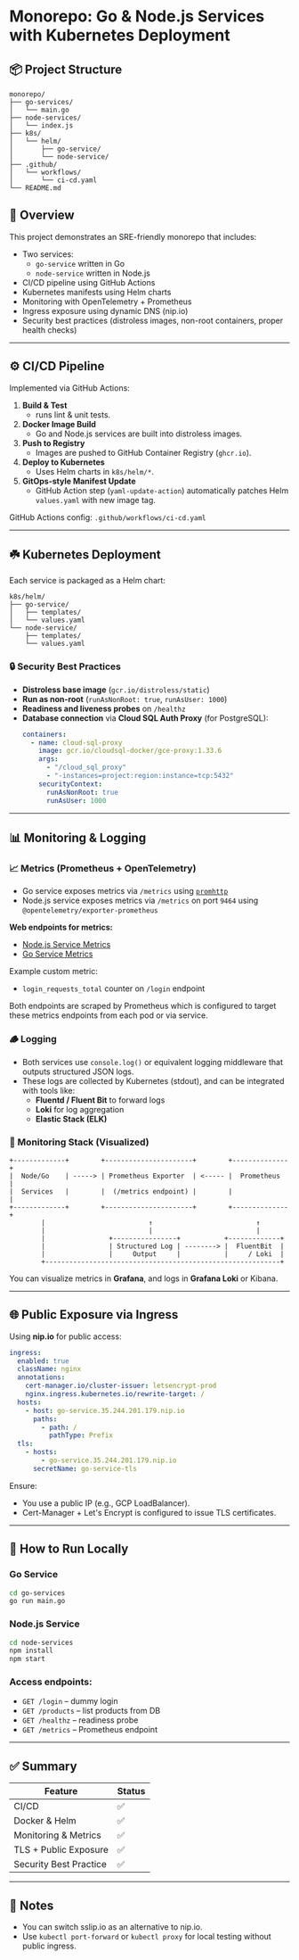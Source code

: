 # Monorepo: Go & Node.js Services with Kubernetes Deployment

## 📦 Project Structure

```
monorepo/
├── go-services/
│   └── main.go
├── node-services/
│   └── index.js
├── k8s/
│   └── helm/
│       ├── go-service/
│       └── node-service/
├── .github/
│   └── workflows/
│       └── ci-cd.yaml
└── README.md
```

## 🚀 Overview

This project demonstrates an SRE-friendly monorepo that includes:

- Two services:
  - `go-service` written in Go
  - `node-service` written in Node.js
- CI/CD pipeline using GitHub Actions
- Kubernetes manifests using Helm charts
- Monitoring with OpenTelemetry + Prometheus
- Ingress exposure using dynamic DNS (nip.io)
- Security best practices (distroless images, non-root containers, proper health checks)

---

## ⚙️ CI/CD Pipeline

Implemented via GitHub Actions:

1. **Build & Test**
   - runs lint & unit tests.
2. **Docker Image Build**
   - Go and Node.js services are built into distroless images.
3. **Push to Registry**
   - Images are pushed to GitHub Container Registry (`ghcr.io`).
4. **Deploy to Kubernetes**
   - Uses Helm charts in `k8s/helm/*`.
5. **GitOps-style Manifest Update**
   - GitHub Action step (`yaml-update-action`) automatically patches Helm `values.yaml` with new image tag.

GitHub Actions config: `.github/workflows/ci-cd.yaml`

---

## ☘️ Kubernetes Deployment

Each service is packaged as a Helm chart:

```
k8s/helm/
├── go-service/
│   ├── templates/
│   └── values.yaml
└── node-service/
    ├── templates/
    └── values.yaml
```

### 🔒 Security Best Practices

- **Distroless base image** (`gcr.io/distroless/static`)
- **Run as non-root** (`runAsNonRoot: true`, `runAsUser: 1000`)
- **Readiness and liveness probes** on `/healthz`
- **Database connection** via **Cloud SQL Auth Proxy** (for PostgreSQL):
  ```yaml
  containers:
    - name: cloud-sql-proxy
      image: gcr.io/cloudsql-docker/gce-proxy:1.33.6
      args:
        - "/cloud_sql_proxy"
        - "-instances=project:region:instance=tcp:5432"
      securityContext:
        runAsNonRoot: true
        runAsUser: 1000
  ```

---

## 📊 Monitoring & Logging

### 📈 Metrics (Prometheus + OpenTelemetry)

- Go service exposes metrics via `/metrics` using [`promhttp`](https://pkg.go.dev/github.com/prometheus/client_golang/prometheus/promhttp)
- Node.js service exposes metrics via `/metrics` on port `9464` using `@opentelemetry/exporter-prometheus`

**Web endpoints for metrics:**
- [Node.js Service Metrics](http://node-service.35.244.201.179.nip.io/metrics)
- [Go Service Metrics](http://go-service.35.244.201.179.nip.io/metrics)

Example custom metric:
- `login_requests_total` counter on `/login` endpoint

Both endpoints are scraped by Prometheus which is configured to target these metrics endpoints from each pod or via service.

### 🪵 Logging

- Both services use `console.log()` or equivalent logging middleware that outputs structured JSON logs.
- These logs are collected by Kubernetes (stdout), and can be integrated with tools like:
  - **Fluentd / Fluent Bit** to forward logs
  - **Loki** for log aggregation
  - **Elastic Stack (ELK)**

### 🔧 Monitoring Stack (Visualized)

```
+-------------+        +----------------------+        +--------------+
|  Node/Go    | -----> | Prometheus Exporter  | <----- |  Prometheus  |
|  Services   |        |  (/metrics endpoint) |        |              |
+-------------+        +----------------------+        +--------------+
        |                          ↑                          ↑
        |                          |                          |
        |                +----------------+           +-------------+
        |                | Structured Log | --------> |  FluentBit  |
        |                |     Output     |           |     / Loki  |
        +-----------------------------------------------------------+
```

You can visualize metrics in **Grafana**, and logs in **Grafana Loki** or Kibana.

---

## 🌐 Public Exposure via Ingress

Using **nip.io** for public access:

```yaml
ingress:
  enabled: true
  className: nginx
  annotations:
    cert-manager.io/cluster-issuer: letsencrypt-prod
    nginx.ingress.kubernetes.io/rewrite-target: /
  hosts:
    - host: go-service.35.244.201.179.nip.io
      paths:
        - path: /
          pathType: Prefix
  tls:
    - hosts:
        - go-service.35.244.201.179.nip.io
      secretName: go-service-tls
```

Ensure:

- You use a public IP (e.g., GCP LoadBalancer).
- Cert-Manager + Let's Encrypt is configured to issue TLS certificates.

---

## 🧰 How to Run Locally

### Go Service

```bash
cd go-services
go run main.go
```

### Node.js Service

```bash
cd node-services
npm install
npm start
```

### Access endpoints:

- `GET /login` – dummy login
- `GET /products` – list products from DB
- `GET /healthz` – readiness probe
- `GET /metrics` – Prometheus endpoint

---

## ✅ Summary

| Feature                | Status |
| ---------------------- | ------ |
| CI/CD                  | ✅      |
| Docker & Helm          | ✅      |
| Monitoring & Metrics   | ✅      |
| TLS + Public Exposure  | ✅      |
| Security Best Practice | ✅      |

---

## 🧠 Notes

- You can switch sslip.io as an alternative to nip.io.
- Use `kubectl port-forward` or `kubectl proxy` for local testing without public ingress.

